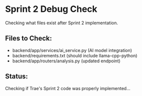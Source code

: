 # Sprint 2 Debug Check

Checking what files exist after Sprint 2 implementation.

## Files to Check:
- backend/app/services/ai_service.py (AI model integration)
- backend/requirements.txt (should include llama-cpp-python)
- backend/app/routers/analysis.py (updated endpoint)

## Status:
Checking if Trae's Sprint 2 code was properly implemented...
